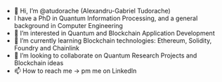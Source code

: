 - 👋 Hi, I’m @atudorache (Alexandru-Gabriel Tudorache)
- I have a PhD in Quantum Information Processing, and a general background in Computer Engineering
- 👀 I’m interested in Quantum and Blockchain Application Development
- 🌱 I’m currently learning Blockchain technologies: Ethereum, Solidity, Foundry and Chainlink
- 💞️ I’m looking to collaborate on Quantum Research Projects and Blockchain ideas
- 📫 How to reach me -> pm me on LinkedIn

<!---
atudorache/atudorache is a ✨ special ✨ repository because its `README.md` (this file) appears on your GitHub profile.
You can click the Preview link to take a look at your changes.
--->
